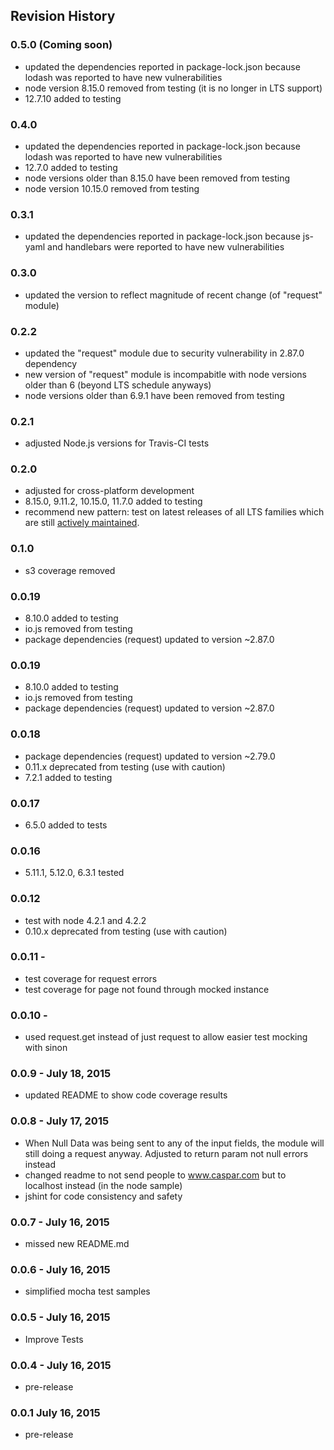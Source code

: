 ## Revision History

### 0.5.0 (Coming soon)
- updated the dependencies reported in package-lock.json because lodash was reported to have new vulnerabilities
- node version 8.15.0 removed from testing (it is no longer in LTS support)
- 12.7.10 added to testing

### 0.4.0
- updated the dependencies reported in package-lock.json because lodash was reported to have new vulnerabilities
- 12.7.0 added to testing
- node versions older than 8.15.0 have been removed from testing
- node version 10.15.0 removed from testing

### 0.3.1
- updated the dependencies reported in package-lock.json because js-yaml and handlebars were reported to have new vulnerabilities

### 0.3.0
- updated the version to reflect magnitude of recent change (of "request" module)

### 0.2.2
- updated the "request" module due to security vulnerability in 2.87.0 dependency
- new version of "request" module is incompabitle with node versions older than 6 (beyond LTS schedule anyways)
- node versions older than 6.9.1 have been removed from testing

### 0.2.1
- adjusted Node.js versions for Travis-CI tests

### 0.2.0
 - adjusted for cross-platform development
 - 8.15.0, 9.11.2, 10.15.0, 11.7.0 added to testing
 - recommend new pattern: test on latest releases of all LTS families which are still [actively maintained](https://github.com/nodejs/Release).

### 0.1.0
 - s3 coverage removed

### 0.0.19
 - 8.10.0 added to testing
 - io.js removed from testing
 - package dependencies (request) updated to version ~2.87.0

### 0.0.19
 - 8.10.0 added to testing
 - io.js removed from testing
 - package dependencies (request) updated to version ~2.87.0

### 0.0.18
 - package dependencies (request) updated to version ~2.79.0
 - 0.11.x deprecated from testing (use with caution)
 - 7.2.1 added to testing

### 0.0.17
 - 6.5.0 added to tests

### 0.0.16
 - 5.11.1, 5.12.0, 6.3.1 tested 

### 0.0.12 
- test with node 4.2.1 and 4.2.2
- 0.10.x deprecated from testing (use with caution)

### 0.0.11 -
- test coverage for request errors
- test coverage for page not found through mocked instance

### 0.0.10 - 
- used request.get instead of just request to allow easier test mocking with sinon

### 0.0.9 - July 18, 2015
- updated README to show code coverage results

### 0.0.8 - July 17, 2015
- When Null Data was being sent to any of the input fields, the module will still doing a request anyway. Adjusted to return param not null errors instead
- changed readme to not send people to www.caspar.com but to localhost instead (in the node sample)
- jshint for code consistency and safety

### 0.0.7 - July 16, 2015
- missed new README.md

### 0.0.6 - July 16, 2015
- simplified mocha test samples

### 0.0.5 - July 16, 2015
- Improve Tests

### 0.0.4 - July 16, 2015
- pre-release

### 0.0.1  July 16, 2015
- pre-release

